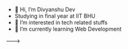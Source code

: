 - 👋 Hi, I’m Divyanshu Dev
- Studying in final year at IIT BHU 
- 👀 I’m interested in tech related stuffs
- 🌱 I’m currently learning Web Development


--->
